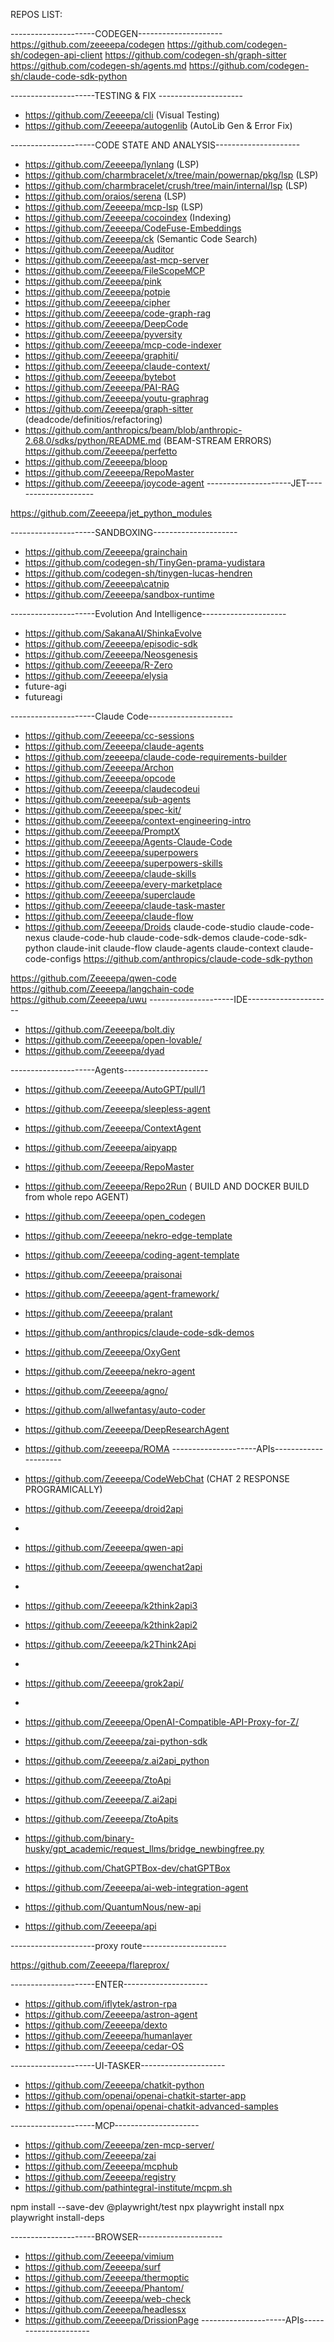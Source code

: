 REPOS LIST:


---------------------CODEGEN---------------------
https://github.com/zeeeepa/codegen
https://github.com/codegen-sh/codegen-api-client
https://github.com/codegen-sh/graph-sitter
https://github.com/codegen-sh/agents.md
https://github.com/codegen-sh/claude-code-sdk-python

---------------------TESTING & FIX ---------------------

*  https://github.com/Zeeeepa/cli  (Visual Testing)
*  https://github.com/Zeeeepa/autogenlib (AutoLib Gen & Error Fix)

---------------------CODE STATE AND ANALYSIS---------------------

*  https://github.com/Zeeeepa/lynlang (LSP)
*  https://github.com/charmbracelet/x/tree/main/powernap/pkg/lsp   (LSP)
*  https://github.com/charmbracelet/crush/tree/main/internal/lsp    (LSP)
*  https://github.com/oraios/serena     (LSP)
*  https://github.com/Zeeeepa/mcp-lsp    (LSP)
*  https://github.com/Zeeeepa/cocoindex (Indexing)
*  https://github.com/Zeeeepa/CodeFuse-Embeddings
*  https://github.com/Zeeeepa/ck   (Semantic Code Search)
*  https://github.com/Zeeeepa/Auditor
*  https://github.com/Zeeeepa/ast-mcp-server
*  https://github.com/Zeeeepa/FileScopeMCP
*  https://github.com/Zeeeepa/pink
*  https://github.com/Zeeeepa/potpie
*  https://github.com/Zeeeepa/cipher
*  https://github.com/Zeeeepa/code-graph-rag
*  https://github.com/Zeeeepa/DeepCode
*  https://github.com/Zeeeepa/pyversity
*  https://github.com/Zeeeepa/mcp-code-indexer
*  https://github.com/Zeeeepa/graphiti/
*  https://github.com/Zeeeepa/claude-context/
*  https://github.com/Zeeeepa/bytebot
*  https://github.com/Zeeeepa/PAI-RAG
*  https://github.com/Zeeeepa/youtu-graphrag
*  https://github.com/Zeeeepa/graph-sitter (deadcode/definitios/refactoring)
*  https://github.com/anthropics/beam/blob/anthropic-2.68.0/sdks/python/README.md (BEAM-STREAM ERRORS)
   https://github.com/Zeeeepa/perfetto
*  https://github.com/Zeeeepa/bloop
*  https://github.com/Zeeeepa/RepoMaster
*  https://github.com/Zeeeepa/joycode-agent
---------------------JET---------------------

  https://github.com/Zeeeepa/jet_python_modules
  
---------------------SANDBOXING---------------------

*  https://github.com/Zeeeepa/grainchain
*  https://github.com/codegen-sh/TinyGen-prama-yudistara
*  https://github.com/codegen-sh/tinygen-lucas-hendren
*  https://github.com/Zeeeepa\catnip
*  https://github.com/Zeeeepa/sandbox-runtime

---------------------Evolution And Intelligence---------------------

*  https://github.com/SakanaAI/ShinkaEvolve
*  https://github.com/Zeeeepa/episodic-sdk
*  https://github.com/Zeeeepa/Neosgenesis
*  https://github.com/Zeeeepa/R-Zero
*  https://github.com/Zeeeepa/elysia
*  future-agi 
*  futureagi


---------------------Claude Code---------------------

*  https://github.com/Zeeeepa/cc-sessions
*  https://github.com/Zeeeepa/claude-agents
*  https://github.com/zeeeepa/claude-code-requirements-builder
*  https://github.com/Zeeeepa/Archon
*  https://github.com/Zeeeepa/opcode
*  https://github.com/Zeeeepa/claudecodeui
*  https://github.com/zeeeepa/sub-agents
*  https://github.com/Zeeeepa/spec-kit/
*  https://github.com/Zeeeepa/context-engineering-intro
*  https://github.com/Zeeeepa/PromptX
*  https://github.com/Zeeeepa/Agents-Claude-Code
*  https://github.com/Zeeeepa/superpowers
*  https://github.com/Zeeeepa/superpowers-skills
*  https://github.com/Zeeeepa/claude-skills
*  https://github.com/Zeeeepa/every-marketplace
*  https://github.com/Zeeeepa/superclaude
*  https://github.com/Zeeeepa/claude-task-master
*  https://github.com/Zeeeepa/claude-flow
*  https://github.com/Zeeeepa/Droids
  claude-code-studio
claude-code-nexus
claude-code-hub
claude-code-sdk-demos
claude-code-sdk-python
claude-init
claude-flow
claude-agents
claude-context
claude-code-configs
https://github.com/anthropics/claude-code-sdk-python


https://github.com/Zeeeepa/qwen-code
https://github.com/Zeeeepa/langchain-code
https://github.com/Zeeeepa/uwu
---------------------IDE---------------------

*  https://github.com/Zeeeepa/bolt.diy
*  https://github.com/Zeeeepa/open-lovable/
*  https://github.com/Zeeeepa/dyad

---------------------Agents---------------------

*  https://github.com/Zeeeepa/AutoGPT/pull/1
*  https://github.com/Zeeeepa/sleepless-agent
*  https://github.com/Zeeeepa/ContextAgent
*  https://github.com/Zeeeepa/aipyapp
*  https://github.com/Zeeeepa/RepoMaster

*  https://github.com/Zeeeepa/Repo2Run  ( BUILD AND DOCKER BUILD from whole repo AGENT)
*  https://github.com/Zeeeepa/open_codegen
*  https://github.com/Zeeeepa/nekro-edge-template 
*  https://github.com/Zeeeepa/coding-agent-template
*  https://github.com/Zeeeepa/praisonai
*  https://github.com/Zeeeepa/agent-framework/
*  https://github.com/Zeeeepa/pralant
*  https://github.com/anthropics/claude-code-sdk-demos
*  https://github.com/Zeeeepa/OxyGent
*  https://github.com/Zeeeepa/nekro-agent
*  https://github.com/Zeeeepa/agno/
*  https://github.com/allwefantasy/auto-coder
*  https://github.com/Zeeeepa/DeepResearchAgent
*  https://github.com/zeeeepa/ROMA
---------------------APIs---------------------
   
*  https://github.com/Zeeeepa/CodeWebChat  (CHAT 2 RESPONSE PROGRAMICALLY)
*  https://github.com/Zeeeepa/droid2api
*  
*  https://github.com/Zeeeepa/qwen-api
*  https://github.com/Zeeeepa/qwenchat2api
*  
*  https://github.com/Zeeeepa/k2think2api3
*  https://github.com/Zeeeepa/k2think2api2
*  https://github.com/Zeeeepa/k2Think2Api
*  
*  https://github.com/Zeeeepa/grok2api/
*  
*  https://github.com/Zeeeepa/OpenAI-Compatible-API-Proxy-for-Z/ 
*  https://github.com/Zeeeepa/zai-python-sdk 
*  https://github.com/Zeeeepa/z.ai2api_python
*  https://github.com/Zeeeepa/ZtoApi
*  https://github.com/Zeeeepa/Z.ai2api
*  https://github.com/Zeeeepa/ZtoApits

*  https://github.com/binary-husky/gpt_academic/request_llms/bridge_newbingfree.py
  
*  https://github.com/ChatGPTBox-dev/chatGPTBox
  
*  https://github.com/Zeeeepa/ai-web-integration-agent

*  https://github.com/QuantumNous/new-api

*  https://github.com/Zeeeepa/api



---------------------proxy route---------------------

https://github.com/Zeeeepa/flareprox/


---------------------ENTER---------------------

*  https://github.com/iflytek/astron-rpa
*  https://github.com/Zeeeepa/astron-agent
*  https://github.com/Zeeeepa/dexto
*  https://github.com/Zeeeepa/humanlayer
*  https://github.com/Zeeeepa/cedar-OS

---------------------UI-TASKER---------------------

*  https://github.com/Zeeeepa/chatkit-python
*  https://github.com/openai/openai-chatkit-starter-app
*  https://github.com/openai/openai-chatkit-advanced-samples

---------------------MCP---------------------

*  https://github.com/Zeeeepa/zen-mcp-server/
*  https://github.com/Zeeeepa/zai
*  https://github.com/Zeeeepa/mcphub
*  https://github.com/Zeeeepa/registry
*  https://github.com/pathintegral-institute/mcpm.sh


npm install --save-dev @playwright/test
npx playwright install
npx playwright install-deps

---------------------BROWSER---------------------

*  https://github.com/Zeeeepa/vimium
*  https://github.com/Zeeeepa/surf
*  https://github.com/Zeeeepa/thermoptic
*  https://github.com/Zeeeepa/Phantom/
*  https://github.com/Zeeeepa/web-check
*  https://github.com/Zeeeepa/headlessx
*  https://github.com/Zeeeepa/DrissionPage
---------------------APIs---------------------
